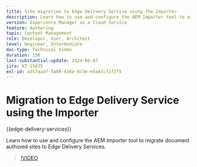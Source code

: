 ```yaml
---
title: Site migration to Edge Delivery Service using the Importer
description: Learn how to use and configure the AEM Importer tool to migrate sites to Edge Delivery Services.
version: Experience Manager as a Cloud Service
feature: Authoring
topic: Content Management
role: Developer, User, Architect
level: Beginner, Intermediate
doc-type: Technical Video
duration: 156
last-substantial-update: 2024-06-07
jira: KT-15675
exl-id: a357aaaf-5a88-416a-8c3e-e5a41c71f2f5
---
```

# Migration to Edge Delivery Service using the Importer

{{edge-delivery-services}}

Learn how to use and configure the AEM Importer tool to migrate document authored sites to Edge Delivery Services.

>[!VIDEO](https://video.tv.adobe.com/v/3429595/?learn=on)
